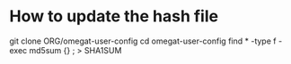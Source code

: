 # How to update the hash file

git clone ORG/omegat-user-config
cd omegat-user-config
find * -type f -exec md5sum {} \; > SHA1SUM
